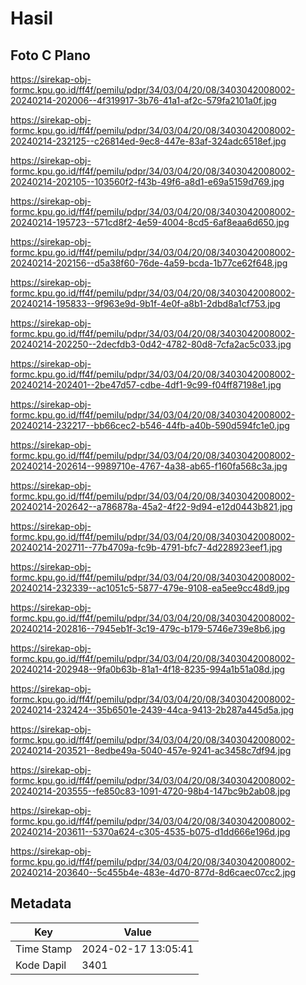 # Hasil

## Foto C Plano

https://sirekap-obj-formc.kpu.go.id/ff4f/pemilu/pdpr/34/03/04/20/08/3403042008002-20240214-202006--4f319917-3b76-41a1-af2c-579fa2101a0f.jpg

https://sirekap-obj-formc.kpu.go.id/ff4f/pemilu/pdpr/34/03/04/20/08/3403042008002-20240214-232125--c26814ed-9ec8-447e-83af-324adc6518ef.jpg

https://sirekap-obj-formc.kpu.go.id/ff4f/pemilu/pdpr/34/03/04/20/08/3403042008002-20240214-202105--103560f2-f43b-49f6-a8d1-e69a5159d769.jpg

https://sirekap-obj-formc.kpu.go.id/ff4f/pemilu/pdpr/34/03/04/20/08/3403042008002-20240214-195723--571cd8f2-4e59-4004-8cd5-6af8eaa6d650.jpg

https://sirekap-obj-formc.kpu.go.id/ff4f/pemilu/pdpr/34/03/04/20/08/3403042008002-20240214-202156--d5a38f60-76de-4a59-bcda-1b77ce62f648.jpg

https://sirekap-obj-formc.kpu.go.id/ff4f/pemilu/pdpr/34/03/04/20/08/3403042008002-20240214-195833--9f963e9d-9b1f-4e0f-a8b1-2dbd8a1cf753.jpg

https://sirekap-obj-formc.kpu.go.id/ff4f/pemilu/pdpr/34/03/04/20/08/3403042008002-20240214-202250--2decfdb3-0d42-4782-80d8-7cfa2ac5c033.jpg

https://sirekap-obj-formc.kpu.go.id/ff4f/pemilu/pdpr/34/03/04/20/08/3403042008002-20240214-202401--2be47d57-cdbe-4df1-9c99-f04ff87198e1.jpg

https://sirekap-obj-formc.kpu.go.id/ff4f/pemilu/pdpr/34/03/04/20/08/3403042008002-20240214-232217--bb66cec2-b546-44fb-a40b-590d594fc1e0.jpg

https://sirekap-obj-formc.kpu.go.id/ff4f/pemilu/pdpr/34/03/04/20/08/3403042008002-20240214-202614--9989710e-4767-4a38-ab65-f160fa568c3a.jpg

https://sirekap-obj-formc.kpu.go.id/ff4f/pemilu/pdpr/34/03/04/20/08/3403042008002-20240214-202642--a786878a-45a2-4f22-9d94-e12d0443b821.jpg

https://sirekap-obj-formc.kpu.go.id/ff4f/pemilu/pdpr/34/03/04/20/08/3403042008002-20240214-202711--77b4709a-fc9b-4791-bfc7-4d228923eef1.jpg

https://sirekap-obj-formc.kpu.go.id/ff4f/pemilu/pdpr/34/03/04/20/08/3403042008002-20240214-232339--ac1051c5-5877-479e-9108-ea5ee9cc48d9.jpg

https://sirekap-obj-formc.kpu.go.id/ff4f/pemilu/pdpr/34/03/04/20/08/3403042008002-20240214-202816--7945eb1f-3c19-479c-b179-5746e739e8b6.jpg

https://sirekap-obj-formc.kpu.go.id/ff4f/pemilu/pdpr/34/03/04/20/08/3403042008002-20240214-202948--9fa0b63b-81a1-4f18-8235-994a1b51a08d.jpg

https://sirekap-obj-formc.kpu.go.id/ff4f/pemilu/pdpr/34/03/04/20/08/3403042008002-20240214-232424--35b6501e-2439-44ca-9413-2b287a445d5a.jpg

https://sirekap-obj-formc.kpu.go.id/ff4f/pemilu/pdpr/34/03/04/20/08/3403042008002-20240214-203521--8edbe49a-5040-457e-9241-ac3458c7df94.jpg

https://sirekap-obj-formc.kpu.go.id/ff4f/pemilu/pdpr/34/03/04/20/08/3403042008002-20240214-203555--fe850c83-1091-4720-98b4-147bc9b2ab08.jpg

https://sirekap-obj-formc.kpu.go.id/ff4f/pemilu/pdpr/34/03/04/20/08/3403042008002-20240214-203611--5370a624-c305-4535-b075-d1dd666e196d.jpg

https://sirekap-obj-formc.kpu.go.id/ff4f/pemilu/pdpr/34/03/04/20/08/3403042008002-20240214-203640--5c455b4e-483e-4d70-877d-8d6caec07cc2.jpg


## Metadata

| Key        | Value               |
| ---------- | ------------------- |
| Time Stamp | 2024-02-17 13:05:41 |
| Kode Dapil | 3401                |



